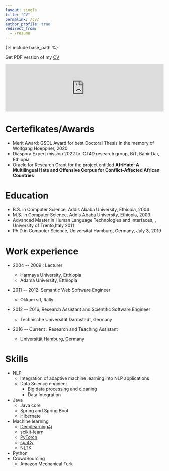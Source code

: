 ```yaml
---
layout: single
title: "CV"
permalink: /cv/
author_profile: true
redirect_from:
  - /resume
---
```


{% include base_path %}

Get PDF version of my [CV](https://www.inf.uni-hamburg.de/en/inst/ab/lt/people/seid-muhie-yimam/yimam-cv.pdf)

<embed src="https://www.inf.uni-hamburg.de/en/inst/ab/lt/people/seid-muhie-yimam/yimam-cv.pdf" type="application/pdf" width="100%">

Certefikates/Awards
======
- Merit Award: GSCL Award for best Doctoral Thesis in the memory of Wolfgang Hoeppner, 2020 
- Diaspora Expert mission 2022 to ICT4D research group, BiT, Bahir Dar, Ethiopia
- Oracle for Research Grant for the project entitled **AfriHate: A Multilingual Hate and Offensive Corpus for Conflict-Affected African Countries**

Education
======
* B.S. in Computer Science, Addis Ababa University, Ethiopia, 2004
* M.S. in Computer Science, Addis Ababa University, Ethiopia, 2009
* Advanced Master in Human Language Technologies and Interfaces, , University of Trento,Italy 2011
* Ph.D in Computer Science, Universität Hamburg, Germany, July 3, 2019

Work experience
======
* 2004 -- 2009 : Lecturer
  * Harmaya University, Etthiopia
  * Adama University, Etthiopia

* 2011 -- 2012: Semantic Web Software Engineer
  * Okkam srl, Itally

* 2012 --  2016, Research Assistant and Scientific Software Engineer
  * Technische Universität Darmstadt, Germany
* 2016 -- Current : Research and Teaching Assistant
  * Universität Hamburg, Germany


Skills
======
* NLP
  * Integration of adaptive machine learning into NLP applications
  * Data Science engineer
      * Big data processing and cleaning
      * Data Integration
* Java
  * Java core
  * Spring and Spring Boot
  * Hibernate
* Machine learning
  * [Deeplearning4j](https://deeplearning4j.org/)
  * [scikit-learn](http://scikit-learn.org/stable/)
  * [PyTorch](https://pytorch.org)
  * [spaCy](https://spacy.io)
  * [NLTK](https://www.nltk.org)
* Python
* CrowdSourcing
  * Amazon Mechanical Turk
